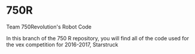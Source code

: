 # 750R
Team 750Revolution's Robot Code
 
 
 In this branch of the 750 R repository, you will find all of the code used for the vex competition for 2016-2017, Starstruck
 
